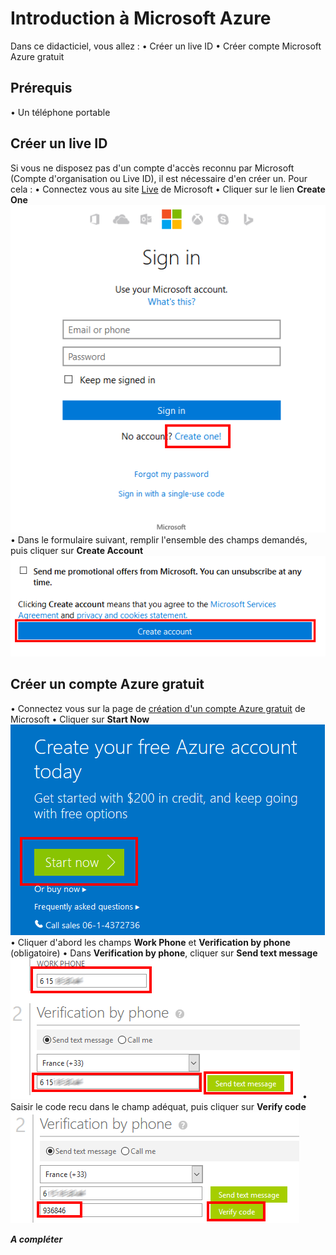 # Introduction à Microsoft Azure

Dans ce didacticiel, vous allez :
• Créer un live ID
• Créer compte Microsoft Azure gratuit
## Prérequis
• Un téléphone portable

## Créer un live ID
Si vous ne disposez pas d'un compte d'accès reconnu par Microsoft (Compte d'organisation ou Live ID), il est nécessaire d'en créer un. Pour cela :
• Connectez vous au site [Live](https://login.live.com/) de Microsoft
• Cliquer sur le lien **Create One**
![Create Live ID](./media/IntroductionAzure_1.png)
• Dans le formulaire suivant, remplir l'ensemble des champs demandés, puis cliquer sur **Create Account**
![Create account](./media/IntroductionAzure_2.png)

## Créer un compte Azure gratuit
• Connectez vous sur la page de [création d'un compte Azure gratuit](https://azure.microsoft.com/en-us/free/) de Microsoft
• Cliquer sur **Start Now**
![Start creating Azure Account](./media/IntroductionAzure_3.png)
• Cliquer d'abord les champs **Work Phone** et **Verification by phone** (obligatoire)
• Dans **Verification by phone**, cliquer sur **Send text message**
![Send code](./media/IntroductionAzure_4.png)
• Saisir le code recu dans le champ adéquat, puis cliquer sur **Verify code**
![Received code](./media/IntroductionAzure_5.png)

***A compléter***

## 